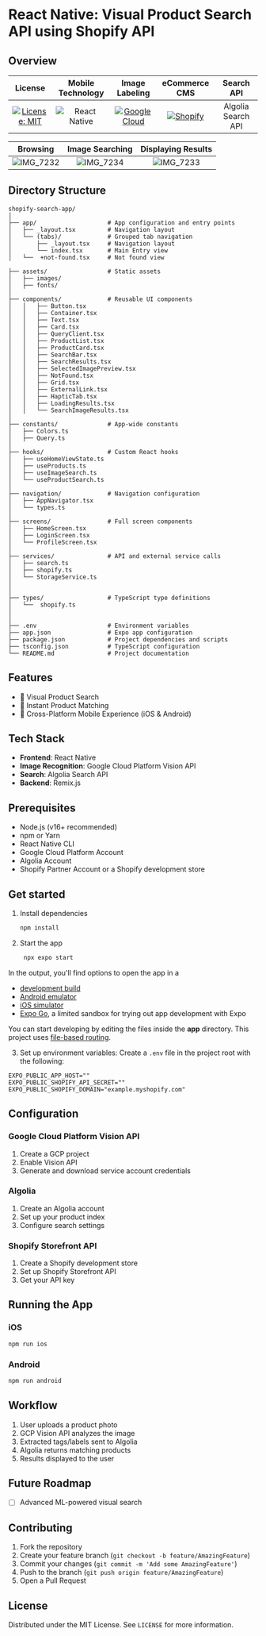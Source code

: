 # React Native: Visual Product Search API using Shopify API

## Overview


| License | Mobile Technology    | Image Labeling | eCommerce CMS | Search API |
| :---:   | :---: |  :---: |  :---: |   :---: |
 | [![License: MIT](https://img.shields.io/badge/License-MIT-yellow.svg)](https://opensource.org/licenses/MIT)  | ![React Native](https://img.shields.io/badge/react_native-%2320232a.svg?style=for-the-badge&logo=react&logoColor=%2361DAFB)  | [![Google Cloud](https://img.shields.io/badge/Google%20Cloud-%234285F4.svg?logo=google-cloud&logoColor=white)](#) | [![Shopify](https://img.shields.io/badge/Shopify-7AB55C?logo=shopify&logoColor=fff)](#) | Algolia Search API






| Browsing | Image Searching    | Displaying Results    |
| :---:   | :---: | :---: |
 |![IMG_7232](https://github.com/user-attachments/assets/73118f63-ec74-44af-8ff0-dc8edbe216dd) | ![IMG_7234](https://github.com/user-attachments/assets/9ac14cdb-9b64-40a2-a006-d952a29e3935) |   ![IMG_7233](https://github.com/user-attachments/assets/179fa312-5293-4c74-9a49-c791efe3d34a)|

## Directory Structure
```
shopify-search-app/
│
├── app/                    # App configuration and entry points
│   ├── _layout.tsx         # Navigation layout
│   └── (tabs)/             # Grouped tab navigation
│       ├── _layout.tsx     # Navigation layout
│       └── index.tsx       # Main Entry view
│   └──  +not-found.tsx     # Not found view

├── assets/                 # Static assets
│   ├── images/
│   ├── fonts/
│
├── components/             # Reusable UI components
│   │   ├── Button.tsx
│   │   ├── Container.tsx
│   │   ├── Text.tsx
│   │   ├── Card.tsx
│   │   ├── QueryClient.tsx
│   │   ├── ProductList.tsx
│   │   ├── ProductCard.tsx
│   │   ├── SearchBar.tsx
│   │   ├── SearchResults.tsx
│   │   ├── SelectedImagePreview.tsx
│   │   ├── NotFound.tsx
│   │   ├── Grid.tsx
│   │   ├── ExternalLink.tsx
│   │   ├── HapticTab.tsx
│   │   ├── LoadingResults.tsx
│   │   └── SearchImageResults.tsx
│
├── constants/              # App-wide constants
│   ├── Colors.ts
│   ├── Query.ts
│
├── hooks/                  # Custom React hooks
│   ├── useHomeViewState.ts
│   ├── useProducts.ts
│   ├── useImageSearch.ts
│   └── useProductSearch.ts
│
├── navigation/             # Navigation configuration
│   ├── AppNavigator.tsx
│   └── types.ts
│
├── screens/                # Full screen components
│   ├── HomeScreen.tsx
│   ├── LoginScreen.tsx
│   └── ProfileScreen.tsx
│
├── services/               # API and external service calls
│   ├── search.ts
│   ├── shopify.ts
│   └── StorageService.ts
│
│
├── types/                  # TypeScript type definitions
│   └──  shopify.ts
│
│
├── .env                    # Environment variables
├── app.json                # Expo app configuration
├── package.json            # Project dependencies and scripts
├── tsconfig.json           # TypeScript configuration
└── README.md               # Project documentation
```

## Features

- 📸 Visual Product Search
- 🚀 Instant Product Matching
- 📱 Cross-Platform Mobile Experience (iOS & Android)

## Tech Stack

- **Frontend**: React Native
- **Image Recognition**: Google Cloud Platform Vision API
- **Search**: Algolia Search API
- **Backend**: Remix.js

## Prerequisites

- Node.js (v16+ recommended)
- npm or Yarn
- React Native CLI
- Google Cloud Platform Account
- Algolia Account
- Shopify Partner Account or a Shopify development store

## Get started

1. Install dependencies

   ```bash
   npm install
   ```

2. Start the app

   ```bash
    npx expo start
   ```

In the output, you'll find options to open the app in a

- [development build](https://docs.expo.dev/develop/development-builds/introduction/)
- [Android emulator](https://docs.expo.dev/workflow/android-studio-emulator/)
- [iOS simulator](https://docs.expo.dev/workflow/ios-simulator/)
- [Expo Go](https://expo.dev/go), a limited sandbox for trying out app development with Expo

You can start developing by editing the files inside the **app** directory. This project uses [file-based routing](https://docs.expo.dev/router/introduction).


3. Set up environment variables:
Create a `.env` file in the project root with the following:

```
EXPO_PUBLIC_APP_HOST=""
EXPO_PUBLIC_SHOPIFY_API_SECRET=""
EXPO_PUBLIC_SHOPIFY_DOMAIN="example.myshopify.com"
```

## Configuration

### Google Cloud Platform Vision API
1. Create a GCP project
2. Enable Vision API
3. Generate and download service account credentials

### Algolia
1. Create an Algolia account
2. Set up your product index
3. Configure search settings

### Shopify Storefront API
1. Create a Shopify development store
2. Set up Shopify Storefront API
3. Get your API key

## Running the App

### iOS
```bash
npm run ios
```

### Android
```bash
npm run android
```
## Workflow

1. User uploads a product photo
2. GCP Vision API analyzes the image
3. Extracted tags/labels sent to Algolia
4. Algolia returns matching products
5. Results displayed to the user

## Future Roadmap

- [ ] Advanced ML-powered visual search

## Contributing

1. Fork the repository
2. Create your feature branch (`git checkout -b feature/AmazingFeature`)
3. Commit your changes (`git commit -m 'Add some AmazingFeature'`)
4. Push to the branch (`git push origin feature/AmazingFeature`)
5. Open a Pull Request

## License

Distributed under the MIT License. See `LICENSE` for more information.
